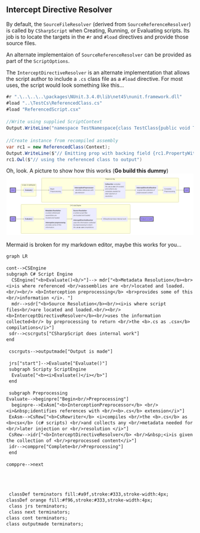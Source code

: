 ## Intercept Directive Resolver
By default, the `SourceFileResolver` (derived from `SourceReferenceResolver`)  is called by `CSharpScript` when Creating, Running, or Evaluating scripts. 
Its job is to locate the targets in the `#r` and `#load` directives and provide those source files. 

An alternate implementaion of `SourceReferenceResolver` can be provided as part of the `ScriptOptions`. 

The `InterceptDirectiveResolver` is an alternate implementation that allows the script author to include a `.cs` class file as a `#load` directive.
For most uses, the script would look something like this...

``` c#
#r ".\..\..\..\packages\NUnit.3.4.0\lib\net45\nunit.framework.dll"
#load "..\TestCs\ReferencedClass.cs"
#load "ReferencedScript.csx"

//Write using supplied ScriptContext
Output.WriteLine("namespace TestNamespace{class TestClass{public void TestMethod(){}}}");

//Create instance from recompiled assembly
var rc1 = new ReferencedClass(Context);
Output.WriteLine($"// Emitting prop with backing field {rc1.PropertyWithBackingField}");
rc1.Owl($"// using the referenced class to output")

```


Oh, look. A picture to show how this works (**Go build this dummy**)
![picture](images/intercept.png)


Mermaid is broken for my markdown editor, maybe this works for you...
``` mermaid
graph LR

cont-->CSEngine
subgraph C# Script Engine
  CSEngine["<b>Evaluate()<b/>"]--> mdr["<b>Metadata Resolution</b><br><i>is where referenced <br/>assemblies are <br/>located and loaded.<br/><br/> <b>Interception preprocessing</b> <br>provides some of this <br/>information </i>. "]
  mdr-->sdr["<b>Source Resolution</b><br/><i>is where script files<br/>are located and loaded.<br/><br/><b>InterceptDirectiveResolver</b><br/>uses the information collected<br/> by preprocessing to return <br/>the <b>.cs as .csx</b> compilations</i>"]
 sdr-->cscrguts["CSharpScript does internal work"]
end

 cscrguts-->outputmade["Output is made"]

 jrs["start"]-->Evaluate["Evaluate()"]
 subgraph Scripty ScriptEngine
  Evaluate["<b><i>Evaluate()</i></b>"]  
 end

 subgraph Preprocessing
Evaluate-->beginpre["Begin<br/>Preprocessing"]
  beginpre-->ExAsm["<b>InterceptionPreprocessor</b> <br/> <i>&nbsp;identifies references with <br/><b>.cs</b> extension</i>"]
 ExAsm-->CsRew["<b>CsRewriter</b> <i>compiles <br/>the <b>.cs</b> as <b>csx</b> (c# scripts) <br/>and collects any <br/>metadata needed for <br/>later injection or <br/>resolution </i>"]
 CsRew-->idr["<b>InterceptDirectiveResolver</b> <br/>&nbsp;<i>is given the collection of <br/>preprocessed content</i>"]
 idr-->comppre["Complete<br/>Preprocessing"]
 end 

comppre-->next




 classDef terminators fill:#a9f,stroke:#333,stroke-width:4px;
classDef orange fill:#f96,stroke:#333,stroke-width:4px;
 class jrs terminators;
 class next terminators;
class cont terminators;
class outputmade terminators;



```


